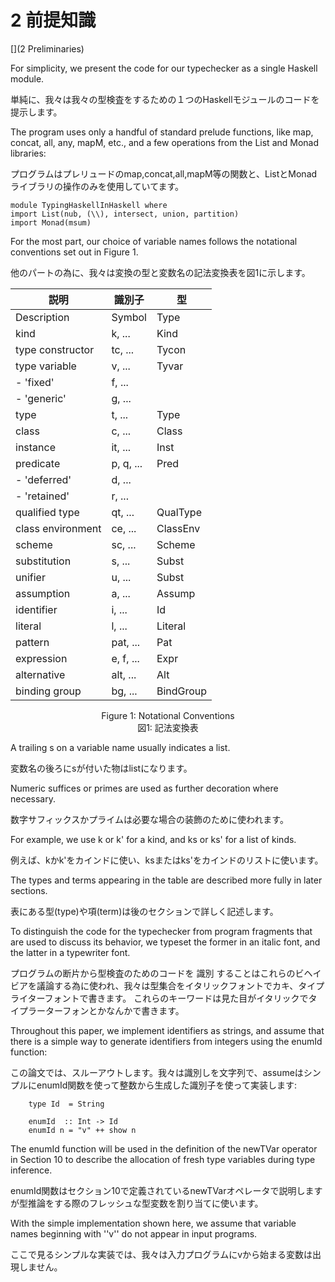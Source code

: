 # 2 前提知識
[](2 Preliminaries)

For simplicity, we present the code for our typechecker as a single Haskell module.

単純に、我々は我々の型検査をするための１つのHaskellモジュールのコードを提示します。

The program uses only a handful of standard prelude functions, like map, concat, all, any, mapM, etc., and a few operations from the List and Monad libraries:

プログラムはプレリュードのmap,concat,all,mapM等の関数と、ListとMonadライブラリの操作のみを使用していてます。

	module TypingHaskellInHaskell where
	import List(nub, (\\), intersect, union, partition)
	import Monad(msum)

For the most part, our choice of variable names follows the notational conventions set out in Figure 1.

他のパートの為に、我々は変換の型と変数名の記法変換表を図1に示します。

| 説明				| 識別子		| 型 		|
|-------------------|-----------|-----------|
| Description		| Symbol	| Type 		|
| kind				| k, ...	| Kind		|
| type constructor	| tc, ...	| Tycon		|
| type variable		| v, ...	| Tyvar		|
| - 'fixed'			| f, ...	| 			|
| - 'generic'		| g, ...	| 			|
| type				| t, ...	| Type		|
| class				| c, ...	| Class		|
| instance			| it, ...	| Inst		|
| predicate			| p, q, ...	| Pred		|
| - 'deferred'		| d, ...	| 			|
| - 'retained'		| r, ...	| 			|
| qualified type	| qt, ...	| QualType	|
| class environment	| ce, ...	| ClassEnv	|
| scheme			| sc, ...	| Scheme	|
| substitution		| s, ...	| Subst		|
| unifier			| u, ...	| Subst		|
| assumption		| a, ...	| Assump	|
| identifier		| i, ...	| Id		|
| literal			| l, ...	| Literal	|
| pattern			| pat, ...	| Pat		|
| expression		| e, f, ...	| Expr		|
| alternative		| alt, ...	| Alt		|
| binding group		| bg, ...	| BindGroup	|

<center>
Figure 1: Notational Conventions
</center>
<center>
図1: 記法変換表
</center>

A trailing s on a variable name usually indicates a list.

変数名の後ろにsが付いた物はlistになります。

Numeric suffices or primes are used as further decoration where necessary.

数字サフィックスかプライムは必要な場合の装飾のために使われます。

For example, we use k or k' for a kind, and ks or ks' for a list of kinds.

例えば、kかk'をカインドに使い、ksまたはks'をカインドのリストに使います。

The types and terms appearing in the table are described more fully in later sections.

表にある型(type)や項(term)は後のセクションで詳しく記述します。



To distinguish the code for the typechecker from program fragments that are used to discuss its behavior, we typeset the former in an italic font, and the latter in a typewriter font.

プログラムの断片から型検査のためのコードを 識別 することはこれらのビヘイビアを議論する為に使われ、我々は型集合をイタリックフォントでカキ、タイプライターフォントで書きます。
これらのキーワードは見た目がイタリックでタイプラーターフォンとかなんかで書きます。

Throughout this paper, we implement identifiers as strings, and assume that there is a simple way to generate identifiers from integers using the enumId function:

この論文では、スルーアウトします。我々は識別しを文字列で、assumeはシンプルにenumId関数を使って整数から生成した識別子を使って実装します:

		type Id  = String

		enumId  :: Int -> Id
		enumId n = "v" ++ show n

The enumId function will be used in the definition of the newTVar operator in Section 10 to describe the allocation of fresh type variables during type inference.

enumId関数はセクション10で定義されているnewTVarオペレータで説明しますが型推論をする際のフレッシュな型変数を割り当てに使います。

With the simple implementation shown here, we assume that variable names beginning with ''v'' do not appear in input programs.

ここで見るシンプルな実装では、我々は入力プログラムにvから始まる変数は出現しません。
